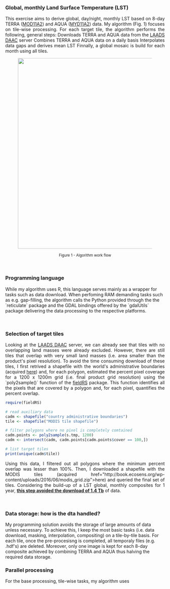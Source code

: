 ### Global, monthly Land Surface Temperature (LST)
<p align="justify">
This exercise aims to derive global, day/night, monthly LST based on 8-day TERRA (<a href="https://lpdaac.usgs.gov/dataset_discovery/modis/modis_products_table/mod11a2_v006">MOD11A2</a>) and AQUA (<a href="https://lpdaac.usgs.gov/dataset_discovery/modis/modis_products_table/myd11a2_v006">MYD11A2</a>) data. My algorithm (Fig. 1) focuses on tile-wise processing. For each target tile, the algorithm performs the following, general steps:
<item>Downloads TERRA and AQUA data from the <a href="https://ladsweb.modaps.eosdis.nasa.gov/">LAADS DAAC</a> server</item>
<item>Combines TERRA and AQUA data on a daily basis</item>
<item>Interpolates data gaps and derives mean LST</item>
Finnally, a global mosaic is build for each month using all tiles. 
</p>

<figure>
  <p align="center"><img src="https://github.com/RRemelgado/iDivR/blob/master/inst/extdata/diagram.jpg" width="600"></p>
  <p align="center"><small>Figure 1 - Algorithm work flow</small></p>
</figure>

</br>

### Programming language
<p aligh="justify">
While my algorithm uses R, this language serves mainly as a wrapper for tasks such as data download. When perfoming RAM demanding tasks such as e.g. gap-filling, the algorithm calls the Python provided through the the `reticulate` package and the GDAL bindings offered by the `gdalUtils` package delivering the data processing to the respective platforms.
</p>

</br>

### Selection of target tiles
<p align="justify">
Looking at the <a href="https://ladsweb.modaps.eosdis.nasa.gov/">LAADS DAAC</a> server, we can already see that tiles with no overlapping land masses were already excluded. However, there are still tiles that overlap with very small land masses (i.e. area smaller than the product's pixel resolution). To avoid the time consuming download of these tiles, I first retrived a shapefile with the world's administrative boundaries (acquired <a href="https://biogeo.ucdavis.edu/data/gadm3.6/gadm36_shp.zip">here</a>) and, for each polygon, estimated the percent pixel coverage for a 1200 x 1200m grid (i.e. final product grid resolution) using the `poly2sample()` function of the <a href="">fieldRS</a> package. This function identifies all the pixels that are covered by a polygon and, for each pixel, quantifies the percent overlap. 
</p>


```r
require(fieldRS)

# read auxiliary data
cadm <- shapefile("country administrative boundaries")
tile <- shapefile("MODIS tile shapefile")

# filter polygons where no pixel is completely comtained
cadm.points <- poly2sample(s.tmp, 1200)
cadm <- intersect(cadm, cadm.points[cadm.points$cover == 100,])

# list target tiles
print(unique(cadm$tile))

```

<p align="justify">
Using this data, I filtered out all polygons where the minimum percent overlap was lesser than 100%. Then, I downloaded a shapefile with the MODIS tiles (acquired href="http://book.ecosens.org/wp-content/uploads/2016/06/modis_grid.zip">here</a>) and queried the final set of tiles. Considering the build-up of a LST global, monthly composites for 1 year, <b><u>this step avoided the download of 1.4 Tb</u></b> of data.
</p>




</br>

### Data storage: how is the dta handled?
</p align="align">
My programming solution avoids the storage of large amounts of data unless necessary. To achieve this, I keep the most basic tasks (i.e. data download, masking, interpolation, compositing) on a tile-by-tile basis. For each tile, once the pre-procesisng is completed, all temporaly files (e.g. .hdf's) are deleted. Moreover, only one image is kept for each 8-day composite achieved by combining TERRA and AQUA thus halving the required data storage.
</p

</br>

### Parallel processing
<p align="justify">
For the base processing, tile-wise tasks, my algorithm uses 
</p>